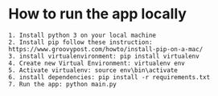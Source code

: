 # How to run the app locally
    1. Install python 3 on your local machine
    2. Install pip follow these instruction: https://www.groovypost.com/howto/install-pip-on-a-mac/
    3. install virtualenvironment: pip install virtualenv
    4. Create new Virtual Environment: virtualenv env
    5. Activate virtualenv: source env\bin\activate
    6. install dependencies: pip install -r requirements.txt
    7. Run the app: python main.py